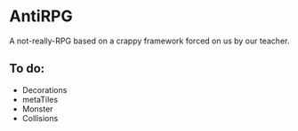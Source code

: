 # AntiRPG

A not-really-RPG based on a crappy framework forced on us by our teacher.

## To do:
* Decorations
* metaTiles
* Monster
* Collisions
